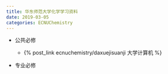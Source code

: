 ```yaml
---
title: 华东师范大学化学学习资料
date: 2019-03-05
categories: ECNUChemistry
---
```

* 公共必修

    * {% post_link ecnuchemistry/daxuejisuanji 大学计算机 %}

* 专业必修